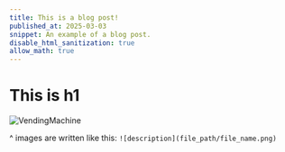 ```yaml
---
title: This is a blog post!
published_at: 2025-03-03
snippet: An example of a blog post.
disable_html_sanitization: true
allow_math: true
---
```

# This is h1

![VendingMachine](static/vendingmachine.jpg)

^ images are written like this: `![description](file_path/file_name.png)`
